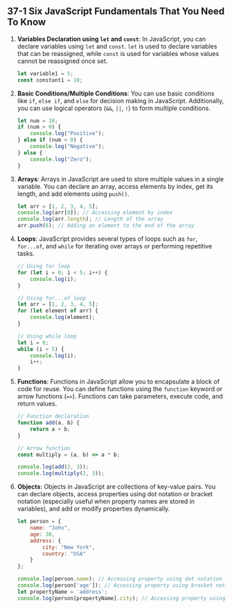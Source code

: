 ## 37-1 Six JavaScript Fundamentals That You Need To Know

1. **Variables Declaration using `let` and `const`**: In JavaScript, you can declare variables using `let` and `const`. `let` is used to declare variables that can be reassigned, while `const` is used for variables whose values cannot be reassigned once set.

   ```javascript
   let variable1 = 5;
   const constant1 = 10;
   ```

2. **Basic Conditions/Multiple Conditions**: You can use basic conditions like `if`, `else if`, and `else` for decision making in JavaScript. Additionally, you can use logical operators (`&&`, `||`, `!`) to form multiple conditions.

   ```javascript
   let num = 10;
   if (num > 0) {
       console.log("Positive");
   } else if (num < 0) {
       console.log("Negative");
   } else {
       console.log("Zero");
   }
   ```

3. **Arrays**: Arrays in JavaScript are used to store multiple values in a single variable. You can declare an array, access elements by index, get its length, and add elements using `push()`.

   ```javascript
   let arr = [1, 2, 3, 4, 5];
   console.log(arr[0]); // Accessing element by index
   console.log(arr.length); // Length of the array
   arr.push(6); // Adding an element to the end of the array
   ```

4. **Loops**: JavaScript provides several types of loops such as `for`, `for...of`, and `while` for iterating over arrays or performing repetitive tasks.

   ```javascript
   // Using for loop
   for (let i = 0; i < 5; i++) {
       console.log(i);
   }

   // Using for...of loop
   let arr = [1, 2, 3, 4, 5];
   for (let element of arr) {
       console.log(element);
   }

   // Using while loop
   let i = 0;
   while (i < 5) {
       console.log(i);
       i++;
   }
   ```

5. **Functions**: Functions in JavaScript allow you to encapsulate a block of code for reuse. You can define functions using the `function` keyword or arrow functions (`=>`). Functions can take parameters, execute code, and return values.

   ```javascript
   // Function declaration
   function add(a, b) {
       return a + b;
   }

   // Arrow function
   const multiply = (a, b) => a * b;

   console.log(add(2, 3));
   console.log(multiply(2, 3));
   ```

6. **Objects**: Objects in JavaScript are collections of key-value pairs. You can declare objects, access properties using dot notation or bracket notation (especially useful when property names are stored in variables), and add or modify properties dynamically.

   ```javascript
   let person = {
       name: "John",
       age: 30,
       address: {
           city: "New York",
           country: "USA"
       }
   };

   console.log(person.name); // Accessing property using dot notation
   console.log(person['age']); // Accessing property using bracket notation
   let propertyName = 'address';
   console.log(person[propertyName].city); // Accessing property using variable
   ```

   